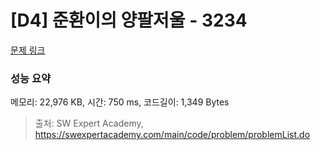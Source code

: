 # [D4] 준환이의 양팔저울 - 3234 

[문제 링크](https://swexpertacademy.com/main/code/problem/problemDetail.do?contestProbId=AWAe7XSKfUUDFAUw) 

### 성능 요약

메모리: 22,976 KB, 시간: 750 ms, 코드길이: 1,349 Bytes



> 출처: SW Expert Academy, https://swexpertacademy.com/main/code/problem/problemList.do